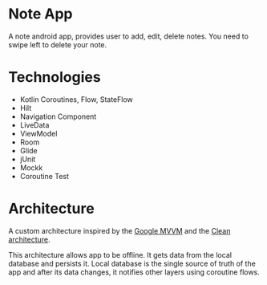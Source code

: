 # Note App
A note android app, provides user to add, edit, delete notes. You need to swipe left to delete your note.

# Technologies

- Kotlin Coroutines, Flow, StateFlow
- Hilt
- Navigation Component
- LiveData
- ViewModel
- Room
- Glide
- jUnit
- Mockk
- Coroutine Test

# Architecture
A custom architecture inspired by the [Google MVVM](https://developer.android.com/jetpack/guide) and the [Clean architecture](https://blog.cleancoder.com/uncle-bob/2012/08/13/the-clean-architecture.html).

This architecture allows app to be offline. It gets data from the local database and persists it. Local database is the single source of truth of the app and after its data changes, it notifies other layers using coroutine flows.
